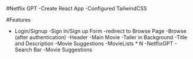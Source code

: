 #Netflix GPT
-Create React App
-Configured TailwindCSS

#Features
- Login/Signup
  -Sign In/Sign up Form
  -redirect to Browse Page
-Browse (after authentication)
   -Header
   -Main Movie
       -Tailer in Background
       -Title and Description
       -Movie Suggestions
          -MovieLists * N
-NetflixGPT
    -Search Bar
    -Movie Suggestions